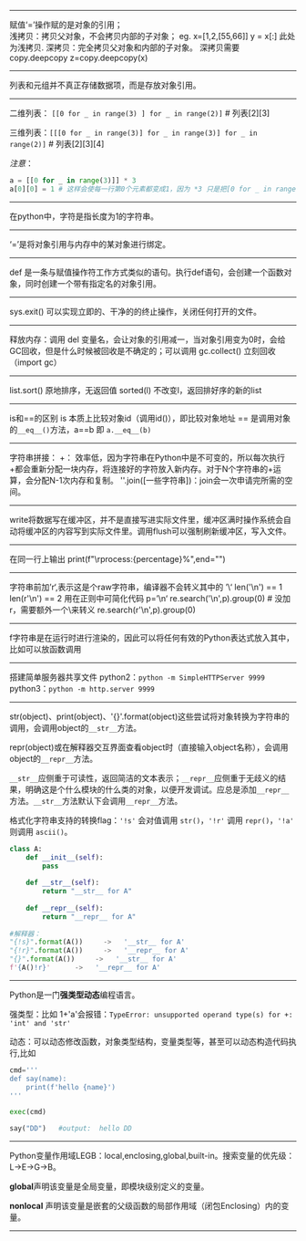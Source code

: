 
---
赋值‘=’操作赋的是对象的引用；    
浅拷贝：拷贝父对象，不会拷贝内部的子对象；  eg. x=[1,2,[55,66]]   y = x[:] 此处为浅拷贝.
深拷贝：完全拷贝父对象和内部的子对象。  深拷贝需要copy.deepcopy    z=copy.deepcopy(x)

---
列表和元组并不真正存储数据项，而是存放对象引用。

---
二维列表： `[[0 for _ in range(3) ] for _ in range(2)]`   # 列表\[2]\[3]

三维列表：`[[[0 for _ in range(3)] for _ in range(3)] for _ in range(2)]`  # 列表\[2]\[3]\[4]

*注意*：

```python
a = [[0 for _ in range(3)]] * 3
a[0][0] = 1 # 这样会使每一行第0个元素都变成1，因为 *3 只是把[0 for _ in range(3)]这个列表的引用复制，并没有生成新的。
```

---

在python中，字符是指长度为1的字符串。

---
‘=’是将对象引用与内存中的某对象进行绑定。

---
def 是一条与赋值操作符工作方式类似的语句。执行def语句，会创建一个函数对象，同时创建一个带有指定名的对象引用。

---
sys.exit()  可以实现立即的、干净的的终止操作，关闭任何打开的文件。

---
释放内存：调用 del 变量名，会让对象的引用减一，当对象引用变为0时，会给GC回收，但是什么时候被回收是不确定的；可以调用 gc.collect() 立刻回收  （import gc）

---
list.sort()  原地排序，无返回值 
sorted(l) 不改变l，返回排好序的新的list

---
is和==的区别
is 本质上比较对象id（调用id()），即比较对象地址
== 是调用对象的`__eq__()`方法，a==b  即 `a.__eq__(b)`

---
字符串拼接：
+： 效率低，因为字符串在Python中是不可变的，所以每次执行+都会重新分配一块内存，将连接好的字符放入新内存。对于N个字符串的+运算，会分配N-1次内存和复制。
''.join([一些字符串])：join会一次申请完所需的空间。

---
write将数据写在缓冲区，并不是直接写进实际文件里，缓冲区满时操作系统会自动将缓冲区的内容写到实际文件里。调用flush可以强制刷新缓冲区，写入文件。

---
在同一行上输出   print(f"\rprocess:{percentage}\%",end="")

---
字符串前加’r‘,表示这是个raw字符串，编译器不会转义其中的 ’\‘
len('\n') == 1
len(r'\n') == 2
用在正则中可简化代码
p=’\n‘
re.search('\\n',p).group(0)  # 没加r，需要额外一个\来转义
re.search(r'\n',p).group(0)

---
f字符串是在运行时进行渲染的，因此可以将任何有效的Python表达式放入其中，比如可以放函数调用

---
搭建简单服务器共享文件
python2：`python -m SimpleHTTPServer 9999`
python3：`python -m http.server 9999`

---

str(object)、print(object)、'{}'.format(object)这些尝试将对象转换为字符串的调用，会调用object的`__str__`方法。

repr(object)或在解释器交互界面查看object时（直接输入object名称），会调用object的`__repr__`方法。

`__str__`应侧重于可读性，返回简洁的文本表示；`__repr__`应侧重于无歧义的结果，明确这是个什么模块的什么类的对象，以便开发调试。应总是添加`__repr__`方法。`__str__`方法默认下会调用`__repr__`方法。

格式化字符串支持的转换flag：`'!s'` 会对值调用 `str()`，`'!r'` 调用 `repr()`，`'!a'` 则调用 `ascii()`。

```python
class A:
    def __init__(self):
        pass
    
    def __str__(self):
        return "__str__ for A"
    
    def __repr__(self):
        return "__repr__ for A"
    
#解释器：
"{!s}".format(A())     ->   '__str__ for A'
"{!r}".format(A())     ->   '__repr__ for A'
"{}".format(A())     ->   '__str__ for A'
f'{A()!r}'      ->   '__repr__ for A'
```

---

Python是一门**强类型动态**编程语言。

强类型：比如 1+'a'会报错：`TypeError: unsupported operand type(s) for +: 'int' and 'str'`

动态：可以动态修改函数，对象类型结构，变量类型等，甚至可以动态构造代码执行,比如

```python
cmd='''
def say(name):
	print(f'hello {name}')
'''

exec(cmd)

say("DD")   #output:  hello DD

```

---

Python变量作用域LEGB：local,enclosing,global,built-in。搜索变量的优先级：L->E->G->B。

**global**声明该变量是全局变量，即模块级别定义的变量。

**nonlocal** 声明该变量是嵌套的父级函数的局部作用域（闭包Enclosing）内的变量。

---

